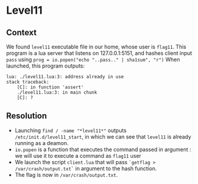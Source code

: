 # Level11

## Context
We found `level11` executable file in our home, whose user is ```flag11```.
This program is a lua server that listens on 127.0.0.1:5151, and hashes client input ```pass``` using ```prog = io.popen("echo "..pass.." | sha1sum", "r")```
When launched, this program outputs:
```
lua: ./level11.lua:3: address already in use
stack traceback:
	[C]: in function 'assert'
	./level11.lua:3: in main chunk
	[C]: ?
```

## Resolution
 * Launching ```find / -name "*level11*"``` outputs ```/etc/init.d/level11_start```, in which we can see that ```level11``` is already running as a deamon. 
 * ```io.popen``` is a function that executes the command passed in argument : we will use it to execute a command as ```flag11``` user
 * We launch the script ```client.lua``` that will pass ``` `getflag > /var/crash/output.txt` ``` in argument to the hash function.
 * The flag is now in ```/var/crash/output.txt```.